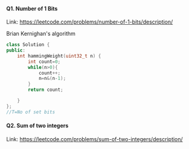 #### Q1. Number of 1 Bits

Link: https://leetcode.com/problems/number-of-1-bits/description/

Brian Kernighan's algorithm

```CPP
class Solution {
public:
    int hammingWeight(uint32_t n) {
        int count=0;
        while(n>0){
            count++;
            n=n&(n-1);
        }
        return count;

    }
};
//T=No of set bits

```

#### Q2. Sum of two integers

Link: https://leetcode.com/problems/sum-of-two-integers/description/
